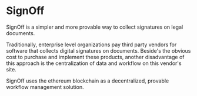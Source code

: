 # SignOff

SignOff is a simpler and more provable way to collect signatures on legal documents.

Traditionally, enterprise level organizations pay third party vendors for software that collects digital signatures on documents. Beside's the obvious cost to purchase and implement these products, another disadvantage of this approach is the centralization of data and workflow on this vendor's site.

SignOff uses the ethereum blockchain as a decentralized, provable workflow management solution.
